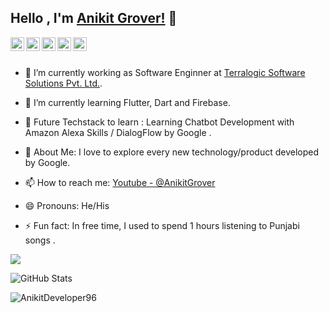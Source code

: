 ## Hello , I'm [Anikit Grover!](https://pawan.live) 👋


<a href="https://twitter.com/anikitgrover96">
  <img align="left" alt="Anikit Grover  Twitter" width="22px" src="https://cdn.jsdelivr.net/npm/simple-icons@v3/icons/twitter.svg" />
</a>
<a href="https://www.linkedin.com/in/anikit-grover/">
  <img align="left" alt="Anikit Grover  Linkdein" width="22px" src="https://cdn.jsdelivr.net/npm/simple-icons@v3/icons/linkedin.svg" />
</a>
<a href="https://github.com/AnikitDeveloper96">
  <img align="left" alt="Anikit Grover  Github" width="22px" src="https://cdn.jsdelivr.net/npm/simple-icons@v3/icons/github.svg" />
</a>

<a href="https://www.instagram.com/anikitgrover96/">
  <img align="left" alt="Anikit Grover Instagram" width="22px" src="https://cdn.jsdelivr.net/npm/simple-icons@v3/icons/instagram.svg" />
</a>

<a href="https://www.youtube.com/channel/UCzwhPwhZJ5kZuKxHPQipOKw">
  <img align="left" alt="Anikit Grover Youtube" width="22px" src="https://cdn.jsdelivr.net/npm/simple-icons@v3/icons/youtube.svg" />
</a>

<br/>
<br/>

- 🔭 I’m currently working as Software Enginner at  [Terralogic Software Solutions Pvt. Ltd.](https://www.terralogic.com/).

- 🌱 I’m currently learning Flutter, Dart and Firebase.

- 🌱 Future Techstack to learn  : Learning Chatbot Development with Amazon Alexa Skills / DialogFlow by Google .
 
- 🌱 About Me: I love to  explore every new technology/product developed by Google.

- 📫 How to reach me: [Youtube - @AnikitGrover](https://www.youtube.com/channel/UCzwhPwhZJ5kZuKxHPQipOKw)

- 😄 Pronouns: He/His

- ⚡ Fun fact: In free time, I used to spend 1 hours listening to Punjabi songs .

<img src="https://github-readme-stats.vercel.app/api/top-langs/?username=AnikitDeveloper96" />

 <p><img src="https://github-readme-stats.vercel.app/api?username=AnikitDeveloper96&amp;show_icons=true" alt="GitHub Stats"></p>

<p><img align="center" src="https://github-readme-streak-stats.herokuapp.com/?user=AnikitDeveloper96&" alt="AnikitDeveloper96" /></p>

